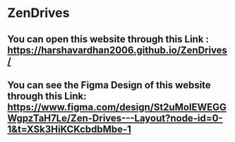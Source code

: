 # ZenDrives
## You can open this website through this Link : https://harshavardhan2006.github.io/ZenDrives/
## You can see the Figma Design of this website through this Link: https://www.figma.com/design/St2uMoIEWEGGWgpzTaH7Le/Zen-Drives---Layout?node-id=0-1&t=XSk3HiKCKcbdbMbe-1
